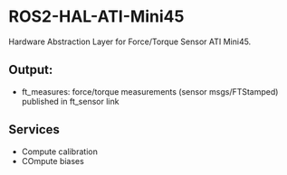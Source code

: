 # ROS2-HAL-ATI-Mini45

Hardware Abstraction Layer for Force/Torque Sensor ATI Mini45.

## Output: 

- ft_measures: 	force/torque measurements (sensor msgs/FTStamped)
	published in ft_sensor link

## Services

- Compute calibration 
- COmpute biases
